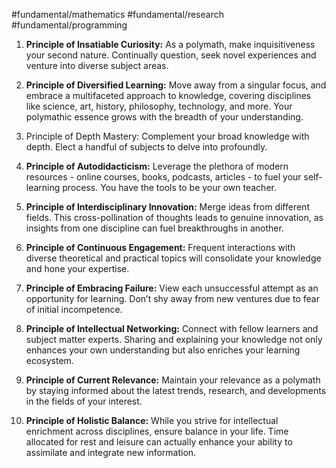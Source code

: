 #fundamental/mathematics #fundamental/research #fundamental/programming

1. **Principle of Insatiable Curiosity:** As a polymath, make inquisitiveness your second nature. Continually question, seek novel experiences and venture into diverse subject areas.

2. **Principle of Diversified Learning:** Move away from a singular focus, and embrace a multifaceted approach to knowledge, covering disciplines like science, art, history, philosophy, technology, and more. Your polymathic essence grows with the breadth of your understanding.

3. Principle of Depth Mastery: Complement your broad knowledge with depth. Elect a handful of subjects to delve into profoundly.

4. **Principle of Autodidacticism:** Leverage the plethora of modern resources - online courses, books, podcasts, articles - to fuel your self-learning process. You have the tools to be your own teacher.

5. **Principle of Interdisciplinary Innovation:** Merge ideas from different fields. This cross-pollination of thoughts leads to genuine innovation, as insights from one discipline can fuel breakthroughs in another.

6. **Principle of Continuous Engagement:** Frequent interactions with diverse theoretical and practical topics will consolidate your knowledge and hone your expertise.

7. **Principle of Embracing Failure:** View each unsuccessful attempt as an opportunity for learning. Don’t shy away from new ventures due to fear of initial incompetence.

8. **Principle of Intellectual Networking:** Connect with fellow learners and subject matter experts. Sharing and explaining your knowledge not only enhances your own understanding but also enriches your learning ecosystem.

9. **Principle of Current Relevance:** Maintain your relevance as a polymath by staying informed about the latest trends, research, and developments in the fields of your interest.

10. **Principle of Holistic Balance:** While you strive for intellectual enrichment across disciplines, ensure balance in your life. Time allocated for rest and leisure can actually enhance your ability to assimilate and integrate new information.
